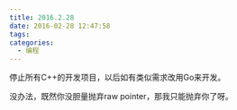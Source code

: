 ```yaml
---
title: 2016.2.28
date: 2016-02-28 12:47:58
tags:
categories:
  - 编程
---
```


停止所有C++的开发项目，以后如有类似需求改用Go来开发。

没办法，既然你没胆量抛弃raw pointer，那我只能抛弃你了呀。
